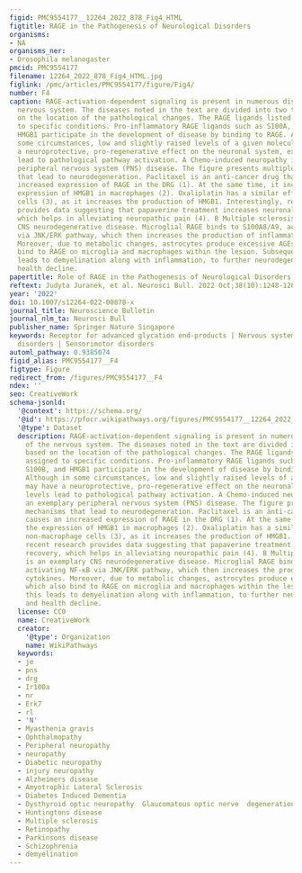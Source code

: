 ```yaml
---
figid: PMC9554177__12264_2022_878_Fig4_HTML
figtitle: RAGE in the Pathogenesis of Neurological Disorders
organisms:
- NA
organisms_ner:
- Drosophila melanogaster
pmcid: PMC9554177
filename: 12264_2022_878_Fig4_HTML.jpg
figlink: /pmc/articles/PMC9554177/figure/Fig4/
number: F4
caption: RAGE-activation-dependent signaling is present in numerous disorders of the
  nervous system. The diseases noted in the text are divided into two tables based
  on the location of the pathological changes. The RAGE ligands listed are assigned
  to specific conditions. Pro-inflammatory RAGE ligands such as S100A, S100B, and
  HMGB1 participate in the development of disease by binding to RAGE. Although in
  some circumstances, low and slightly raised levels of a given molecule may have
  a neuroprotective, pro-regenerative effect on the neuronal system, excessive levels
  lead to pathological pathway activation. A Chemo-induced neuropathy is an exemplary
  peripheral nervous system (PNS) disease. The figure presents multiple mechanisms
  that lead to neurodegeneration. Paclitaxel is an anti-cancer drug that causes an
  increased expression of RAGE in the DRG (1). At the same time, it increases the
  expression of HMGB1 in macrophages (2). Oxaliplatin has a similar effect on non-macrophage
  cells (3), as it increases the production of HMGB1. Interestingly, recent research
  provides data suggesting that papaverine treatment increases neuronal recovery,
  which helps in alleviating neuropathic pain (4). B Multiple sclerosis is an exemplary
  CNS neurodegenerative disease. Microglial RAGE binds to S100A8/A9, activating NF-κB
  via JNK/ERK pathway, which then increases the production of inflammatory cytokines.
  Moreover, due to metabolic changes, astrocytes produce excessive AGEs, which also
  bind to RAGE on microglia and macrophages within the lesion. Subsequently, this
  leads to demyelination along with inflammation, to further neurodegeneration and
  health decline.
papertitle: Role of RAGE in the Pathogenesis of Neurological Disorders.
reftext: Judyta Juranek, et al. Neurosci Bull. 2022 Oct;38(10):1248-1262.
year: '2022'
doi: 10.1007/s12264-022-00878-x
journal_title: Neuroscience Bulletin
journal_nlm_ta: Neurosci Bull
publisher_name: Springer Nature Singapore
keywords: Receptor for advanced glycation end-products | Nervous system | Neurological
  disorders | Sensorimotor disorders
automl_pathway: 0.9385074
figid_alias: PMC9554177__F4
figtype: Figure
redirect_from: /figures/PMC9554177__F4
ndex: ''
seo: CreativeWork
schema-jsonld:
  '@context': https://schema.org/
  '@id': https://pfocr.wikipathways.org/figures/PMC9554177__12264_2022_878_Fig4_HTML.html
  '@type': Dataset
  description: RAGE-activation-dependent signaling is present in numerous disorders
    of the nervous system. The diseases noted in the text are divided into two tables
    based on the location of the pathological changes. The RAGE ligands listed are
    assigned to specific conditions. Pro-inflammatory RAGE ligands such as S100A,
    S100B, and HMGB1 participate in the development of disease by binding to RAGE.
    Although in some circumstances, low and slightly raised levels of a given molecule
    may have a neuroprotective, pro-regenerative effect on the neuronal system, excessive
    levels lead to pathological pathway activation. A Chemo-induced neuropathy is
    an exemplary peripheral nervous system (PNS) disease. The figure presents multiple
    mechanisms that lead to neurodegeneration. Paclitaxel is an anti-cancer drug that
    causes an increased expression of RAGE in the DRG (1). At the same time, it increases
    the expression of HMGB1 in macrophages (2). Oxaliplatin has a similar effect on
    non-macrophage cells (3), as it increases the production of HMGB1. Interestingly,
    recent research provides data suggesting that papaverine treatment increases neuronal
    recovery, which helps in alleviating neuropathic pain (4). B Multiple sclerosis
    is an exemplary CNS neurodegenerative disease. Microglial RAGE binds to S100A8/A9,
    activating NF-κB via JNK/ERK pathway, which then increases the production of inflammatory
    cytokines. Moreover, due to metabolic changes, astrocytes produce excessive AGEs,
    which also bind to RAGE on microglia and macrophages within the lesion. Subsequently,
    this leads to demyelination along with inflammation, to further neurodegeneration
    and health decline.
  license: CC0
  name: CreativeWork
  creator:
    '@type': Organization
    name: WikiPathways
  keywords:
  - je
  - pns
  - drg
  - Ir100a
  - nr
  - Erk7
  - rl
  - 'N'
  - Myasthenia gravis
  - Ophthalmopathy
  - Peripheral neuropathy
  - neuropathy
  - Diabetic neuropathy
  - injury neuropathy
  - Alzheimers disease
  - Amyotrophic Lateral Sclerosis
  - Diabetes Induced Dementia
  - Dysthyroid optic neuropathy  Glaucomatous optic nerve  degeneration
  - Huntingtons disease
  - Multiple sclerosis
  - Retinopathy
  - Parkinsons disease
  - Schizophrenia
  - demyelination
---
```


